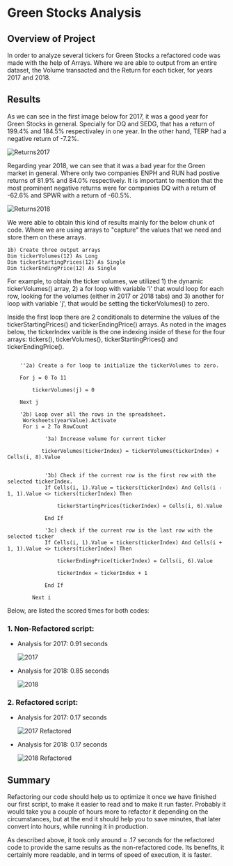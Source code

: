 # Green Stocks Analysis

## Overview of Project

In order to analyze several tickers for Green Stocks a refactored code was made with the help of Arrays. Where we are able to output from an entire dataset, the Volume transacted and the Return for each ticker, for years 2017 and 2018.

## Results

As we can see in the first image below for 2017, it was a good year for Green Stocks in general. Specially for DQ and SEDG, that has a return of 199.4% and 184.5% respectivaley in one year. In the other hand, TERP had a negative return of -7.2%.

![Returns2017](https://user-images.githubusercontent.com/78564912/134818752-3706bd99-2438-427d-b0f4-1c8943f5cdcf.png)


Regarding year 2018, we can see that it was a bad year for the Green market in general. Where only two companies ENPH and RUN had postive returns of 81.9% and 84.0% respectively. It is important to mention that the most prominent negative returns were for companies DQ with a return of -62.6% and SPWR with a return of -60.5%.

![Returns2018](https://user-images.githubusercontent.com/78564912/134818756-60300525-bf7f-4d55-851f-301268d6d09f.png)


We were able to obtain this kind of results mainly for the below chunk of code. Where we are using arrays to "capture" the values that we need and store them on these arrays.

    1b) Create three output arrays
    Dim tickerVolumes(12) As Long
    Dim tickerStartingPrices(12) As Single
    Dim tickerEndingPrice(12) As Single

For example, to obtain the ticker volumes, we utilized 1) the dynamic tickerVolumes() array, 2) a for loop with variable 'i' that would loop for each row, looking for the volumes (either in 2017 or 2018 tabs) and 3) another for loop with variable 'j', that  would be setting the tickerVolumes() to zero.

Inside the first loop there are 2 conditionals to determine the values of the tickerStartingPrices() and tickerEndingPrice() arrays. As noted in the images below, the tickerIndex varible is the one indexing inside of these for the four arrays: tickers(), tickerVolumes(), tickerStartingPrices() and tickerEndingPrice().

```

    ''2a) Create a for loop to initialize the tickerVolumes to zero.
    
    For j = 0 To 11

        tickerVolumes(j) = 0

    Next j
    
    '2b) Loop over all the rows in the spreadsheet.
     Worksheets(yearValue).Activate
     For i = 2 To RowCount
        
            '3a) Increase volume for current ticker
            
           tickerVolumes(tickerIndex) = tickerVolumes(tickerIndex) + Cells(i, 8).Value
            
                
            '3b) Check if the current row is the first row with the selected tickerIndex.
            If Cells(i, 1).Value = tickers(tickerIndex) And Cells(i - 1, 1).Value <> tickers(tickerIndex) Then
            
                tickerStartingPrices(tickerIndex) = Cells(i, 6).Value
            
            End If
            
            '3c) check if the current row is the last row with the selected ticker
            If Cells(i, 1).Value = tickers(tickerIndex) And Cells(i + 1, 1).Value <> tickers(tickerIndex) Then
            
                tickerEndingPrice(tickerIndex) = Cells(i, 6).Value
                
                tickerIndex = tickerIndex + 1
            
            End If
        
        Next i
```


Below, are listed the scored times for both codes:

### 1. Non-Refactored script:
    
   - Analysis for 2017: 0.91 seconds
    
        ![2017](https://user-images.githubusercontent.com/78564912/134818531-2a267733-5a93-4d48-981f-e44f0abe204a.png)
        
   - Analysis for 2018: 0.85 seconds
       
       ![2018](https://user-images.githubusercontent.com/78564912/134818594-0031e939-214f-47bd-af13-99da8d355377.png)


### 2. Refactored script:
    
   - Analysis for 2017: 0.17 seconds
    
        ![2017 Refactored](https://user-images.githubusercontent.com/78564912/136880060-eee8957e-17ce-4a5c-833e-25307525432e.png)

        
   - Analysis for 2018: 0.17 seconds
    
        ![2018 Refactored](https://user-images.githubusercontent.com/78564912/136880074-65f3cbe8-87a8-41a8-b152-f148a75279ec.png)


## Summary

Refactoring our code should help us to optimize it once we have finished our first script, to make it easier to read and to make it run faster. Probably it would take you a couple of hours more to refactor it depending on the circumstances, but at the end it should help you to save minutes, that later convert into hours, while running it in production.

As described above, it took only around ≈ .17 seconds for the refactored code to provide the same results as the non-refactored code. Its benefits, it certainly more readable, and in terms of speed of execution, it is faster.
    
